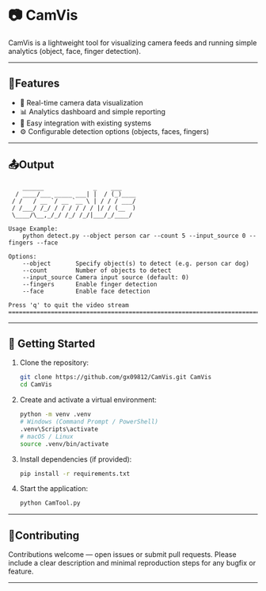 # 📷 CamVis

CamVis is a lightweight tool for visualizing camera feeds and running simple analytics (object, face, finger detection).

---

## 📝Features

- 🔴 Real-time camera data visualization  
- 📊 Analytics dashboard and simple reporting  
- 🔌 Easy integration with existing systems  
- ⚙️ Configurable detection options (objects, faces, fingers)

---

## 📤Output

```
    ______              _    ___     
  / ____/___ _____ ___| |  / (_)____
 / /   / __ `/ __ `__ \ | / / / ___/
 / /___/ /_/ / / / / / / |/ / (__  ) 
 \____/\__,_/_/ /_/ /_/|___/_/____/  
                                                 
Usage Example:
    python detect.py --object person car --count 5 --input_source 0 --fingers --face

Options:
    --object       Specify object(s) to detect (e.g. person car dog)
    --count        Number of objects to detect
    --input_source Camera input source (default: 0)
    --fingers      Enable finger detection
    --face         Enable face detection

Press 'q' to quit the video stream
====================================================================================================
```

---

## 🚀 Getting Started

1. Clone the repository:
    ```bash
    git clone https://github.com/gx09812/CamVis.git CamVis
    cd CamVis
    ```
2. Create and activate a virtual environment:
    ```bash
    python -m venv .venv
    # Windows (Command Prompt / PowerShell)
    .venv\Scripts\activate
    # macOS / Linux
    source .venv/bin/activate
    ```
3. Install dependencies (if provided):
    ```bash
    pip install -r requirements.txt
    ```
4. Start the application:
    ```bash
    python CamTool.py
    ```

---

## 🔎Contributing

Contributions welcome — open issues or submit pull requests. Please include a clear description and minimal reproduction steps for any bugfix or feature.

--- 
